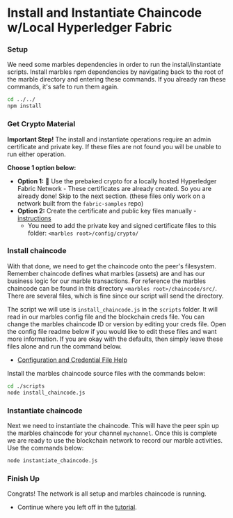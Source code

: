 # Install and Instantiate Chaincode w/Local Hyperledger Fabric

### Setup
We need some marbles dependencies in order to run the install/instantiate scripts.
Install marbles npm dependencies by navigating back to the root of the marble directory and entering these commands. 
If you already ran these commands, it's safe to run them again.

```bash
cd ../../
npm install
```

### Get Crypto Material
**Important Step!** The install and instantiate operations require an admin certificate and private key. 
If these files are not found you will be unable to run either operation.

**Choose 1 option below:**

- **Option 1:** :lollipop: Use the prebaked crypto for a locally hosted Hyperledger Fabric Network - These certificates are already created. So you are already done! Skip to the next section. (these files only work on a network built from the `fabric-samples` repo)
- **Option 2:** Create the certificate and public key files manually - [instructions](https://console.bluemix.net/docs/services/blockchain/v10_application.html#generating-the-client-side-certificates)
	- You need to add the private key and signed certificate files to this folder: `<marbles root>/config/crypto/`

### Install chaincode
With that done, we need to get the chaincode onto the peer's filesystem. 
Remember chaincode defines what marbles (assets) are and has our business  logic for our marble transactions. 
For reference the marbles chaincode can be found in this directory `<marbles root>/chaincode/src/`. 
There are several files, which is fine since our script will send the directory. 

The script we will use is `install_chaincode.js` in the `scripts` folder. 
It will read in our marbles config file and the blockchain creds file. 
You can change the marbles chaincode ID or version by editing your creds file. 
Open the config file readme below if you would like to edit these files and want more information.
If you are okay with the defaults, then simply leave these files alone and run the command below.

- [Configuration and Credential File Help](./config_file.md)

Install the marbles chaincode source files with the commands below: 

```bash
cd ./scripts
node install_chaincode.js
```

### Instantiate chaincode
Next we need to instantiate the chaincode. 
This will have the peer spin up the marbles chaincode for your channel `mychannel`. 
Once this is complete we are ready to use the blockchain network to record our marble activities. 
Use the commands below:

```bash
node instantiate_chaincode.js
```

### Finish Up

Congrats! The network is all setup and marbles chaincode is running. 

- Continue where you left off in the [tutorial](../README.md#hostmarbles).